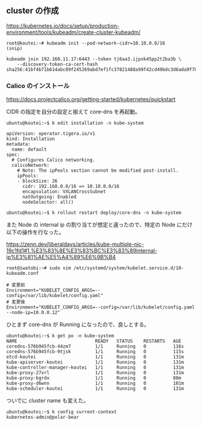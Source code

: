 ## cluster の作成

https://kubernetes.io/docs/setup/production-environment/tools/kubeadm/create-cluster-kubeadm/

```
root@koutei:~# kubeadm init --pod-network-cidr=10.10.0.0/16
(snip)

kubeadm join 192.168.11.17:6443 --token tj6aa3.ijpxk45pp2t2ba3b \
	--discovery-token-ca-cert-hash sha256:41bf4b71b614abc89f245269abd7ef1fc37821488a99f42cd49bdc3d6ada9f70

```

### Calico のインストール

https://docs.projectcalico.org/getting-started/kubernetes/quickstart

CIDR の指定を自分の設定と揃えて core-dns を再起動。

```
ubuntu@koutei:~$ k edit installation -n kube-system

apiVersion: operator.tigera.io/v1
kind: Installation
metadata:
  name: default
spec:
  # Configures Calico networking.
  calicoNetwork:
    # Note: The ipPools section cannot be modified post-install.
    ipPools:
    - blockSize: 26
      cidr: 192.168.0.0/16 => 10.10.0.0/16
      encapsulation: VXLANCrossSubnet
      natOutgoing: Enabled
      nodeSelector: all()

ubuntu@koutei:~$ k rollout restart deploy/core-dns -n kube-system

```

また Node の internal ip の割り当てが想定と違ったので、特定の Node にだけ以下の操作を行なった。

https://zenn.dev/liberaldays/articles/kube-multiple-nic-19c1fd1#1.%E3%83%8E%E3%83%BC%E3%83%89internal-ip%E3%81%AE%E5%A4%89%E6%9B%B4

```
root@iwatobi:~# sudo vim /etc/systemd/system/kubelet.service.d/10-kubeadm.conf

# 変更前
Environment="KUBELET_CONFIG_ARGS=--config=/var/lib/kubelet/config.yaml"
# 変更後
Environment="KUBELET_CONFIG_ARGS=--config=/var/lib/kubelet/config.yaml --node-ip=10.0.0.12"

```

ひとまず core-dns が Running になったので、良しとする。

```
ubuntu@koutei:~$ k get po -n kube-system
NAME                             READY   STATUS    RESTARTS   AGE
coredns-576b945fcb-44zm7         1/1     Running   0          116s
coredns-576b945fcb-9tjsk         1/1     Running   0          115s
etcd-koutei                      1/1     Running   0          131m
kube-apiserver-koutei            1/1     Running   0          131m
kube-controller-manager-koutei   1/1     Running   0          131m
kube-proxy-27xrl                 1/1     Running   0          131m
kube-proxy-bgrdx                 1/1     Running   0          80m
kube-proxy-d6wnn                 1/1     Running   0          101m
kube-scheduler-koutei            1/1     Running   0          131m
```

ついでに cluster name も変えた。

```
ubuntu@koutei:~$ k config current-context
kubernetes-admin@polar-bear

```
